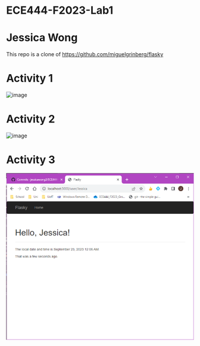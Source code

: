 # ECE444-F2023-Lab1
# Jessica Wong

This repo is a clone of https://github.com/miguelgrinberg/flasky

# Activity 1
![image](https://github.com/jessicawong3/ECE444-F2023-Lab1/assets/71729026/d2f70929-e604-4aab-b2c4-dbc1351bd095)

# Activity 2
![image](https://github.com/jessicawong3/ECE444-F2023-Lab1/assets/71729026/4763139b-cd4b-446f-bcca-bb52ecc1e4d7)

# Activity 3
![image](image.png)

